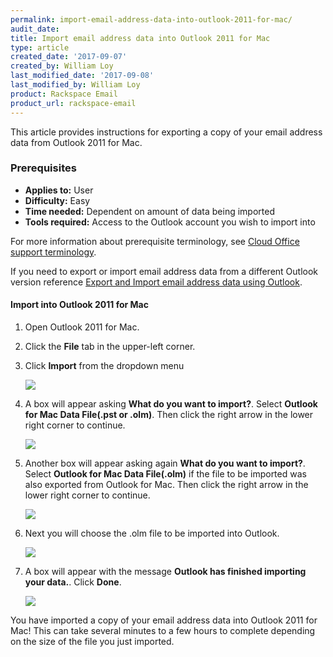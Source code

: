 ```yaml
---
permalink: import-email-address-data-into-outlook-2011-for-mac/
audit_date:
title: Import email address data into Outlook 2011 for Mac
type: article
created_date: '2017-09-07'
created_by: William Loy
last_modified_date: '2017-09-08'
last_modified_by: William Loy
product: Rackspace Email
product_url: rackspace-email
---
```


This article provides instructions for exporting a copy of your email address data from Outlook 2011 for Mac.

### Prerequisites

- **Applies to:** User
- **Difficulty:** Easy
- **Time needed:** Dependent on amount of data being imported
- **Tools required:**  Access to the Outlook account you wish to import into

For more information about prerequisite terminology, see [Cloud Office support terminology](/how-to/cloud-office-support-terminology/).

If you need to export or import email address data from a different Outlook version reference [Export and Import email address data using Outlook](/how-to/export-and-import-email-address-data-using-outlook).

#### Import into Outlook 2011 for Mac

1. Open Outlook 2011 for Mac.
1. Click the **File** tab in the upper-left corner.
2. Click **Import** from the dropdown menu

    <img src="{% asset_path rackspace-email/import-email-address-data-into-outlook-2011-for-mac/file_import2011.png %}" />

3. A box will appear asking **What do you want to import?**. Select **Outlook for Mac Data File(.pst or .olm)**. Then click the right arrow in the lower right corner to continue.

    <img src="{% asset_path rackspace-email/import-email-address-data-into-outlook-2011-for-mac/outlook_olm2011.png %}" />

4. Another box will appear asking again **What do you want to import?**. Select **Outlook for Mac Data File(.olm)** if the file to be imported was also exported from Outlook for Mac. Then click the right arrow in the lower right corner to continue.

    <img src="{% asset_path rackspace-email/import-email-address-data-into-outlook-2011-for-mac/file_type2011.png %}" />

5. Next you will choose the .olm file to be imported into Outlook.

    <img src="{% asset_path rackspace-email/import-email-address-data-into-outlook-2011-for-mac/choose_olm2011.png %}" />

6. A box will appear with the message **Outlook has finished importing your data.**. Click **Done**.

    <img src="{% asset_path rackspace-email/import-email-address-data-into-outlook-2011-for-mac/import_complete2011.png %}" />

You have imported a copy of your email address data into Outlook 2011 for Mac! This can take several minutes to a few hours to complete depending on the size of the file you just imported.
